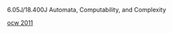 
6.05J/18.400J Automata, Computability, and Complexity

[ocw 2011](https://ocw.mit.edu/courses/electrical-engineering-and-computer-science/6-045j-automata-computability-and-complexity-spring-2011/index.htm)

